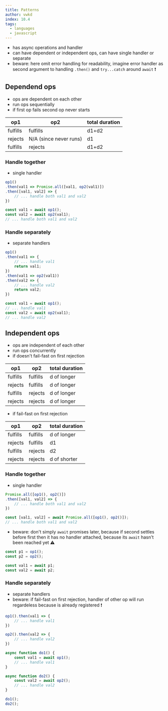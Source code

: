 ```yaml
---
title: Patterns
author: vwkd
index: 10.4
tags:
  - languages
  - javascript
---
```


- has async operations and handler
- can have dependent or independent ops, can have single handler or separate
- beware: here omit error handling for readability, imagine error handler as second argument to handling `.then()` and `try...catch` around `await` ❗️



## Dependend ops

- ops are dependent on each other
- run ops sequentially
- if first op fails second op never starts

|op1|op2|total duration|
|--|--|--|
|fulfills|fulfills|d1+d2|
|rejects|N/A (since never runs)|d1|
|fulfills|rejects|d1+d2|

### Handle together

- single handler

```javascript
op1()
.then(val1 => Promise.all([val1, op2(val1)])
.then([val1, val2] => {
    // ... handle both val1 and val2
})
```

```javascript
const val1 = await op1();
const val2 = await op2(val1);
// ... handle both val1 and val2
```

### Handle separately

- separate handlers

```javascript
op1()
.then(val1 => {
    // ... handle val1
    return val1;
})
.then(val1 => op2(val1))
.then(val2 => {
    // ... handle val2
    return val2;
})
```

```javascript
const val1 = await op1();
// ... handle val1
const val2 = await op2(val1);
// ... handle val2
```



## Independent ops

- ops are independent of each other
- run ops concurrently
- if doesn't fail-fast on first rejection

|op1|op2|total duration|
|--|--|--|
|fulfills|fulfills|d of longer|
|rejects|fulfills|d of longer|
|fulfills|rejects|d of longer|
|rejects|rejects|d of longer|

- if fail-fast on first rejection

|op1|op2|total duration|
|--|--|--|
|fulfills|fulfills|d of longer|
|rejects|fulfills|d1|
|fulfills|rejects|d2|
|rejects|rejects|d of shorter|

### Handle together

- single handler

```javascript
Promise.all([op1(), op2()])
.then([val1, val2] => {
    // ... handle both val1 and val2
})
```

```javascript
const [val1, val2] = await Promise.all([op1(), op2()]);
// ... handle both val1 and val2
```

- beware: don't simply `await` promises later, because if second settles before first then it has no handler attached, because its `await` hasn't been reached yet ⚠️

```javascript
const p1 = op1();
const p2 = op2();

const val1 = await p1;
const val2 = await p2;
```

### Handle separately

- separate handlers
- beware: if fail-fast on first rejection, handler of other op will run regardeless because is already registered ❗️

```javascript
op1().then(val1 => {
    // ... handle val1
})

op2().then(val2 => {
    // ... handle val2
})
```

```javascript
async function do1() {
    const val1 = await op1();
    // ... handle val1
}

async function do2() {
    const val2 = await op2();
    // ... handle val2
}

do1();
do2();
```
